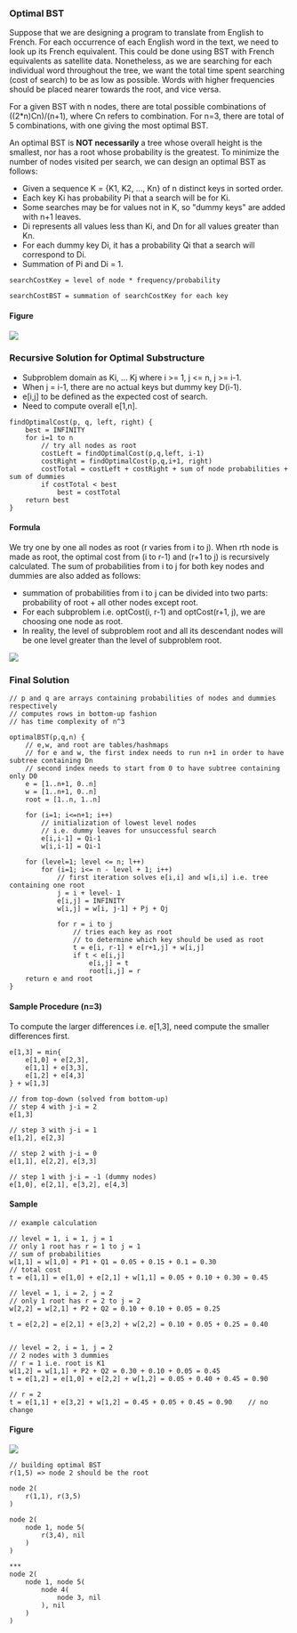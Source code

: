 ### Optimal BST

Suppose that we are designing a program to translate from English to French. For each occurrence of each English word in the text, we need to look up its French equivalent. This could be done using BST with French equivalents as satellite data. Nonetheless, as we are searching for each individual word throughout the tree, we want the total time spent searching (cost of search) to be as low as possible. Words with higher frequencies should be placed nearer towards the root, and vice versa.

For a given BST with n nodes, there are total possible combinations of ((2\*n)Cn)/(n+1), where Cn refers to combination. For n=3, there are total of 5 combinations, with one giving the most optimal BST.

An optimal BST is **NOT necessarily** a tree whose overall height is the smallest, nor has a root whose probability is the greatest. To minimize the number of nodes visited per search, we can design an optimal BST as follows:

- Given a sequence K = {K1, K2, ..., Kn} of n distinct keys in sorted order.
- Each key Ki has probability Pi that a search will be for Ki.
- Some searches may be for values not in K, so "dummy keys" are added with n+1 leaves.
- Di represents all values less than Ki, and Dn for all values greater than Kn.
- For each dummy key Di, it has a probability Qi that a search will correspond to Di.
- Summation of Pi and Di = 1.

```
searchCostKey = level of node * frequency/probability

searchCostBST = summation of searchCostKey for each key
```

#### Figure

<img src="../../images/optimal-BST-example.PNG">

### Recursive Solution for Optimal Substructure

- Subproblem domain as Ki, ... Kj where i >= 1, j <= n, j >= i-1.
- When j = i-1, there are no actual keys but dummy key D(i-1).
- e[i,j] to be defined as the expected cost of search.
- Need to compute overall e[1,n].

```
findOptimalCost(p, q, left, right) {
    best = INFINITY
    for i=1 to n
        // try all nodes as root
        costLeft = findOptimalCost(p,q,left, i-1)
        costRight = findOptimalCost(p,q,i+1, right)
        costTotal = costLeft + costRight + sum of node probabilities + sum of dummies
        if costTotal < best
            best = costTotal
    return best
}
```

#### Formula

We try one by one all nodes as root (r varies from i to j). When rth node is made as root, the optimal cost from (i to r-1) and (r+1 to j) is recursively calculated. The sum of probabilities from i to j for both key nodes and dummies are also added as follows:

- summation of probabilities from i to j can be divided into two parts: probability of root + all other nodes except root.
- For each subproblem i.e. optCost(i, r-1) and optCost(r+1, j), we are choosing one node as root.
- In reality, the level of subproblem root and all its descendant nodes will be one level greater than the level of subproblem root.

<img src="../../images/optimal-BST-formula.PNG">

### Final Solution

```
// p and q are arrays containing probabilities of nodes and dummies respectively
// computes rows in bottom-up fashion
// has time complexity of n^3

optimalBST(p,q,n) {
    // e,w, and root are tables/hashmaps
    // for e and w, the first index needs to run n+1 in order to have subtree containing Dn
    // second index needs to start from 0 to have subtree containing only D0
    e = [1..n+1, 0..n]
    w = [1..n+1, 0..n]
    root = [1..n, 1..n]

    for (i=1; i<=n+1; i++)
        // initialization of lowest level nodes
        // i.e. dummy leaves for unsuccessful search
        e[i,i-1] = Qi-1
        w[i,i-1] = Qi-1

    for (level=1; level <= n; l++)
        for (i=1; i<= n - level + 1; i++)
            // first iteration solves e[i,i] and w[i,i] i.e. tree containing one root
            j = i + level- 1
            e[i,j] = INFINITY
            w[i,j] = w[i, j-1] + Pj + Qj

            for r = i to j
                // tries each key as root
                // to determine which key should be used as root
                t = e[i, r-1] + e[r+1,j] + w[i,j]
                if t < e[i,j]
                    e[i,j] = t
                    root[i,j] = r
    return e and root
}
```

#### Sample Procedure (n=3)

To compute the larger differences i.e. e[1,3], need compute the smaller differences first.

```
e[1,3] = min{
    e[1,0] + e[2,3],
    e[1,1] + e[3,3],
    e[1,2] + e[4,3]
} + w[1,3]

// from top-down (solved from bottom-up)
// step 4 with j-i = 2
e[1,3]

// step 3 with j-i = 1
e[1,2], e[2,3]

// step 2 with j-i = 0
e[1,1], e[2,2], e[3,3]

// step 1 with j-i = -1 (dummy nodes)
e[1,0], e[2,1], e[3,2], e[4,3]
```

#### Sample

```
// example calculation

// level = 1, i = 1, j = 1
// only 1 root has r = 1 to j = 1
// sum of probabilities
w[1,1] = w[1,0] + P1 + Q1 = 0.05 + 0.15 + 0.1 = 0.30
// total cost
t = e[1,1] = e[1,0] + e[2,1] + w[1,1] = 0.05 + 0.10 + 0.30 = 0.45

// level = 1, i = 2, j = 2
// only 1 root has r = 2 to j = 2
w[2,2] = w[2,1] + P2 + Q2 = 0.10 + 0.10 + 0.05 = 0.25

t = e[2,2] = e[2,1] + e[3,2] + w[2,2] = 0.10 + 0.05 + 0.25 = 0.40


// level = 2, i = 1, j = 2
// 2 nodes with 3 dummies
// r = 1 i.e. root is K1
w[1,2] = w[1,1] + P2 + Q2 = 0.30 + 0.10 + 0.05 = 0.45
t = e[1,2] = e[1,0] + e[2,2] + w[1,2] = 0.05 + 0.40 + 0.45 = 0.90

// r = 2
t = e[1,1] + e[3,2] + w[1,2] = 0.45 + 0.05 + 0.45 = 0.90    // no change
```

#### Figure

<img src="../../images/dp-optimal-BST.PNG">

```
// building optimal BST
r(1,5) => node 2 should be the root

node 2(
    r(1,1), r(3,5)
)

node 2(
    node 1, node 5(
        r(3,4), nil
    )
)

***
node 2(
    node 1, node 5(
        node 4(
            node 3, nil
        ), nil
    )
)
```
